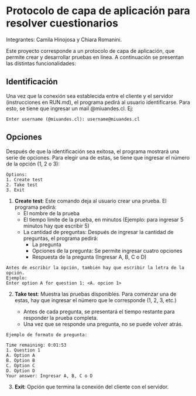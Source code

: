 # Protocolo de capa de aplicación para resolver cuestionarios

Integrantes: Camila Hinojosa y Chiara Romanini.

Este proyecto corresponde a un protocolo de capa de aplicación, que permite crear y desarrollar pruebas en línea. A continuación se presentan las distintas funcionalidades:


## Identificación
Una vez que la conexión sea establecida entre el cliente y el servidor (instrucciones en RUN.md), el programa pedirá al usuario identificarse. Para esto, se tiene que ingresar un mail @miuandes.cl. Ej:


```
Enter username (@miuandes.cl): username@miuandes.cl 
```

## Opciones 
Después de que la identificación sea exitosa, el programa mostrará una serie de opciones. Para elegir una de estas, se tiene que ingresar el número de la opción (1, 2 o 3):

```
Options:
1. Create test
2. Take test
3. Exit
```

1. __Create test__: Este comando deja al usuario crear una prueba. El programa pedirá: 
    - El nombre de la prueba
    - El tiempo limite de la prueba, en minutos (Ejemplo: para ingresar 5 minutos hay que escribir 5)
    - La cantidad de preguntas: Después de ingresar la cantidad de preguntas, el programa pedirá:
        - La pregunta
        - Opciones de la pregunta: Se permite ingresar cuatro opciones
        - Respuesta de la pregunta (Ingresar A, B, C o D) 


```
Antes de escribir la opción, también hay que escribir la letra de la opción. 
Ejemplo:
Enter option A for question 1: <A. opcion 1>
```

2. __Take test__: Muestra las pruebas disponibles. Para comenzar una de estas, hay que ingresar el número que le corresponde (1, 2, 3, etc.)
  
    - Antes de cada pregunta, se presentará el tiempo restante para responder la prueba completa. 
    - Una vez que se responde una pregunta, no se puede volver atrás.

```
Ejemplo de formato de pregunta: 

Time remaining: 0:01:53
1. Question 1
A. Option A
B. Option B
C. Option C
D. Option D
Your answer: Ingresar A, B, C o D
```

3. __Exit__: Opción que termina la conexión del cliente con el servidor.